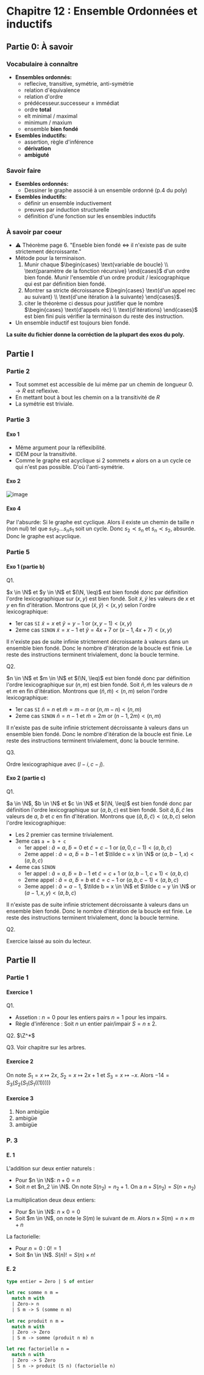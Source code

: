 # Chapitre 12 : Ensemble Ordonnées et inductifs

## Partie 0: À savoir

### Vocabulaire à connaître

- __Ensembles ordonnés:__
  - reflecive, transitive, symétrie, anti-symétrie
  - relation d'équivalence
  - relation d'ordre
  - prédécesseur.successeur $\pm$ immédiat
  - ordre __total__
  - elt minimal / maximal
  - minimum / maxium
  - ensemble __bien fondé__
- __Esembles inductifs:__
  - assertion, règle d'inférence
  - __dérivation__
  - __ambiguté__

### Savoir faire

- __Esembles ordonnés:__
  - Dessiner le graphe associé à un ensemble ordonné (p.4 du poly)
- __Esembles inductifs:__
  - définir un ensemble inductivement
  - preuves par induction structurelle
  - définition d'une fonction sur les ensembles inductifs

### À savoir par coeur

- ⚠️ Théorème page 6. "Enseble bien fondé $\iff$ il n'existe pas de suite strictement décroissante."
- Métode pour la terminaison.
  1. Munir chaque $\begin{cases} \text{variable de boucle} \\ \text{paramètre de la fonction récursive} \end{cases}$ d'un ordre bien fondé. Munir l'ensemble d'un ordre produit / lexicographique qui est par définition bien fondé.
  2. Montrer sa stricte décroissance $\begin{cases} \text{d'un appel rec au suivant} \\ \text{d'une itération à la suivante} \end{cases}$.
  3. citer le théorème ci dessus pour justifier que le nombre $\begin{cases} \text{d'appels réc} \\ \text{d'itérations} \end{cases}$ est bien fini puis vérifier la terminaison du reste des instruction.
- Un ensemble inductif est toujours bien fondé.

__La suite du fichier donne la corréction de la plupart des exos du poly.__

## Partie I

### Partie 2

- Tout sommet est accessible de lui même par un chemin de longueur 0. $\to R$ est reflexive.
- En mettant bout à bout les chemin on a la transitivité de $R$
- La symétrie est triviale.

### Partie 3

#### Exo 1

- Même argument pour la réflexibilité.
- IDEM pour la transitivité.
- Comme le graphe est acyclique si 2 sommets $\neq$ alors on a un cycle ce qui n'est pas possible. D'où l'anti-symétrie.

#### Exo 2

![image](ressources/chap_12/graphe_ensemble_ordonnée.png)

#### Exo 4

Par l'absurde: Si le graphe est cyclique.
Alors il existe un chemin de taille $n$ (non nul) tel que $s_1 s_2\dots s_n s_1$ soit un cycle.
Donc $s_2 \prec s_n$ et $s_n \prec s_2$, absurde.
Donc le graphe est acyclique.

### Partie 5

#### Exo 1 (partie b)

Q1.

$x \in \N$ et $y \in \N$ et $(\N, \leq)$ est bien fondé donc par définition l'ordre lexicographique sur $(x, y)$ est bien fondé.
Soit $\tilde x, \tilde y$ les valeurs de $x$ et $y$ en fin d'itération. Montrons que $(\tilde x, \tilde y) < (x, y)$ selon l'ordre lexicographique:

- 1er cas `SI` $\tilde x = x$ et $\tilde y = y -1$ or $(x, y-1) < (x, y)$
- 2eme cas `SINON` $\tilde x = x-1$ et $\tilde y = 4x + 7$ or $(x-1, 4x+7) < (x, y)$

Il n'existe pas de suite infinie strictement décroissante à valeurs dans un ensemble bien fondé. Donc le nombre d'itération de la boucle est finie. Le reste des instructions terminent trivialement, donc la boucle termine.

Q2.

$n \in \N$ et $m \in \N$ et $(\N, \leq)$ est bien fondé donc par définition l'ordre lexicographique sur $(n, m)$ est bien fondé.
Soit $\tilde n, \tilde m$ les valeurs de $n$ et $m$ en fin d'itération. Montrons que $(\tilde n, \tilde m) < (n, m)$ selon l'ordre lexicographique:

- 1er cas `SI` $\tilde n = n$ et $\tilde m = m - n$ or $(n, m-n) < (n, m)$
- 2eme cas `SINON` $\tilde n = n-1$ et $\tilde m = 2m$ or $(n-1, 2m) < (n, m)$

Il n'existe pas de suite infinie strictement décroissante à valeurs dans un ensemble bien fondé. Donc le nombre d'itération de la boucle est finie. Le reste des instructions terminent trivialement, donc la boucle termine.

Q3.

Ordre lexicographique avec $(l-i, c-j)$.

#### Exo 2 (partie c)

Q1.

$a \in \N$, $b \in \N$ et $c \in \N$ et $(\N, \leq)$ est bien fondé donc par définition l'ordre lexicographique sur $(a, b, c)$ est bien fondé.
Soit $\tilde a, \tilde b, \tilde c$ les valeurs de $a$, $b$ et $c$ en fin d'itération. Montrons que $(\tilde a, \tilde b, \tilde c) < (a, b, c)$ selon l'ordre lexicographique:

- Les 2 premier cas termine trivialement.
- 3eme cas `a = b + c`
  - 1er appel : $\tilde a = a$, $\tilde b = 0$ et $\tilde c = c-1$ or $(a, 0, c-1) < (a, b, c)$
  - 2eme appel : $\tilde a = a$, $\tilde b = b-1$ et $\tilde c = x \in \N$ or $(a, b-1, x) < (a, b, c)$
- 4eme cas `SINON`
  - 1er appel : $\tilde a = a$, $\tilde b = b-1$ et $\tilde c = c+1$ or $(a, b-1, c+1) < (a, b, c)$
  - 2eme appel : $\tilde a = a$, $\tilde b = b$ et $\tilde c = c-1$ or $(a, b, c-1) < (a, b, c)$
  - 3eme appel : $\tilde a = a-1$, $\tilde b = x \in \N$ et $\tilde c = y \in \N$ or $(a-1, x, y) < (a, b, c)$

Il n'existe pas de suite infinie strictement décroissante à valeurs dans un ensemble bien fondé. Donc le nombre d'itération de la boucle est finie. Le reste des instructions terminent trivialement, donc la boucle termine.

Q2.

Exercice laissé au soin du lecteur.

## Partie II

### Partie 1

#### Exercice 1

Q1.

- Assetion : $n = 0$ pour les entiers pairs $n = 1$ pour les impairs.
- Règle d'inférence : Soit $n$ un entier pair/impair $S = n \pm 2$.

Q2.
$\Z^*$

Q3. Voir chapitre sur les arbres.

#### Exercice 2

On note $S_1 = x \mapsto 2x$, $S_2 = x \mapsto 2x + 1$ et $S_3 = x \mapsto -x$. Alors $-14 = S_3(S_2(S_1(S_1(\mathbb(1)))))$

#### Exercice 3

1. Non ambigüe
2. ambigüe
3. ambigüe

### P. 3

#### E. 1

L'addition sur deux entier naturels :

- Pour $n \in \N$: $n + 0 = n$
- Soit $n$ et $n_2 \in \N$. On note $S(n_2) = n_2 + 1$. On a $n + S(n_2) = S(n + n_2)$

La multiplication deux deux entiers:

- Pour $n \in \N$: $n \times 0 = 0$
- Soit $m \in \N$, on note le $S(m)$ le suivant de $m$. Alors $n \times S(m) = n \times m + n$

La factorielle:

- Pour $n = 0$ : $0! = 1$
- Soit $n \in \N$. $S(n)! = S(n) \times n!$

#### E. 2

```Ocaml
type entier = Zero | S of entier

let rec somme n m = 
  match m with
  | Zero-> n
  | S m -> S (somme n m)
  
let rec produit n m =
  match m with
  | Zero -> Zero
  | S m -> somme (produit n m) n

let rec factorielle n =
  match n with
  | Zero -> S Zero
  | S n -> produit (S n) (factorielle n)
```
